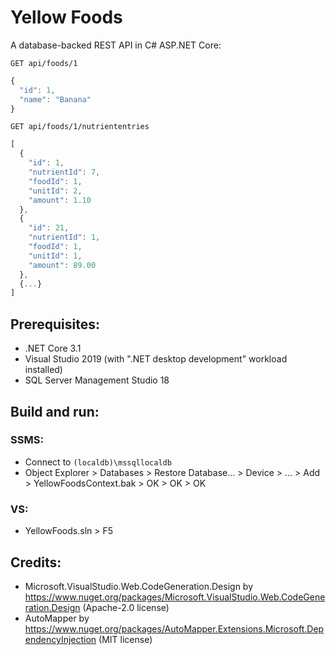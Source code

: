 # Yellow Foods
A database-backed REST API in C# ASP.NET Core:
```HTTP
GET api/foods/1
```

```JavaScript
{
  "id": 1,
  "name": "Banana"
}
```

```HTTP
GET api/foods/1/nutriententries
```

```JavaScript
[
  {
    "id": 1,
    "nutrientId": 7,
    "foodId": 1,
    "unitId": 2,
    "amount": 1.10
  },
  {
    "id": 21,
    "nutrientId": 1,
    "foodId": 1,
    "unitId": 1,
    "amount": 89.00
  },
  {...}
]
```

## Prerequisites:
- .NET Core 3.1
- Visual Studio 2019 (with ".NET desktop development" workload installed)
- SQL Server Management Studio 18

## Build and run:
### SSMS:
- Connect to `(localdb)\mssqllocaldb`
- Object Explorer > Databases > Restore Database... > Device > ... > Add > YellowFoodsContext.bak > OK > OK > OK
### VS:
- YellowFoods.sln > F5

## Credits:
- Microsoft.VisualStudio.Web.CodeGeneration.Design by https://www.nuget.org/packages/Microsoft.VisualStudio.Web.CodeGeneration.Design (Apache-2.0 license)
- AutoMapper by https://www.nuget.org/packages/AutoMapper.Extensions.Microsoft.DependencyInjection (MIT license)
